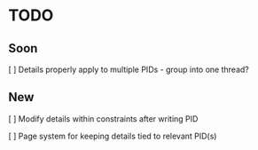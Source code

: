 # TODO

## Soon

[ ] Details properly apply to multiple PIDs - group into one thread?

## New

[ ] Modify details within constraints after writing PID

[ ] Page system for keeping details tied to relevant PID(s)
